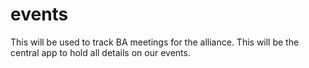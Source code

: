events
======


This will be used to track BA meetings for the alliance. This will be the central app to hold all details on our events.
